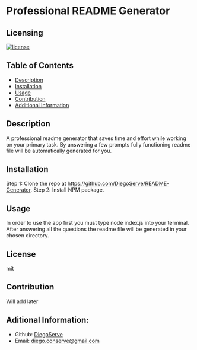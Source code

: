 # Professional README Generator
  
## Licensing
[![license](https://img.shields.io/badge/license-mit-blue)](https://shields.io)

## Table of Contents
- [Description](#description)
- [Installation](#installation)
- [Usage](#usage)
- [Contribution](#contribution)
- [Additional Information](#additional-information)

## Description
A professional readme generator that saves time and effort while working on your primary task.  By answering a few prompts fully functioning readme file will be automatically generated for you.

## Installation
Step 1:  Clone the repo at https://github.com/DiegoServe/README-Generator. 
Step 2:  Install NPM package.

## Usage
In order to use the app first you must type node index.js into your terminal.  After answering all the questions the readme file will be generated in your chosen directory.

## License
mit

## Contribution
Will add later

## Aditional Information:
- Github: [DiegoServe](https://github.com/DiegoServe)
- Email: diego.conserve@gmail.com 